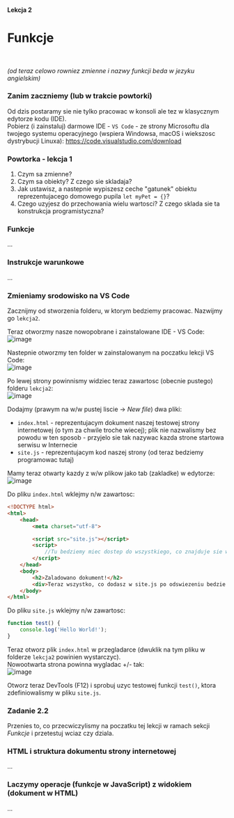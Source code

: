 #### Lekcja 2
# Funkcje

</br>

*(od teraz celowo rowniez zmienne i nazwy funkcji beda w jezyku angielskim)*

### Zanim zaczniemy (lub w trakcie powtorki)
Od dzis postaramy sie nie tylko pracowac w konsoli ale tez w klasycznym edytorze kodu (IDE).<br>
Pobierz (i zainstaluj) darmowe IDE - `VS Code` - ze strony Microsoftu dla twojego systemu operacyjnego (wspiera Windowsa, macOS i wiekszosc dystrybucji Linuxa):
https://code.visualstudio.com/download

### Powtorka - lekcja 1

1. Czym sa zmienne?
2. Czym sa obiekty? Z czego sie skladaja?
3. Jak ustawisz, a nastepnie wypiszesz ceche "gatunek" obiektu reprezentujacego domowego pupila `let myPet = {}`? 
4. Czego uzyjesz do przechowania wielu wartosci? Z czego sklada sie ta konstrukcja programistyczna?


### Funkcje

...

### Instrukcje warunkowe

...

### Zmieniamy srodowisko na VS Code

Zacznijmy od stworzenia folderu, w ktorym bedziemy pracowac. Nazwijmy go `lekcja2`.

Teraz otworzmy nasze nowopobrane i zainstalowane IDE - VS Code:<br>
![image](https://user-images.githubusercontent.com/6330789/138522920-ec1918be-ce85-460e-85cf-d4688f72d4d7.png)


Nastepnie otworzmy ten folder w zainstalowanym na poczatku lekcji VS Code:<br>
![image](https://user-images.githubusercontent.com/6330789/138522010-35766b10-392b-4422-9e67-a4c2a0699809.png)

Po lewej strony powinnismy widziec teraz zawartosc (obecnie pustego) folderu `lekcja2`:<br>
![image](https://user-images.githubusercontent.com/6330789/138523180-8be95f77-5265-40ed-bb0e-d196b607010f.png)


Dodajmy (prawym na w/w pustej liscie -> *New file*) dwa pliki:
- `index.html` - reprezentujacym dokument naszej testowej strony internetowej (o tym za chwile troche wiecej); plik nie nazwalismy bez powodu w ten sposob - przyjelo sie tak nazywac kazda strone startowa serwisu w Internecie  
- `site.js` - reprezentujacym kod naszej strony (od teraz bedziemy programowac tutaj)

Mamy teraz otwarty kazdy z w/w plikow jako tab (zakladke) w edytorze:<br>
![image](https://user-images.githubusercontent.com/6330789/138523529-9e83dd54-07c0-40bf-bf59-38268c541a5c.png)

Do pliku `index.html` wklejmy n/w zawartosc:
```html
<!DOCTYPE html>
<html>
    <head>
        <meta charset="utf-8">

        <script src="site.js"></script>
        <script>
            //Tu bedziemy miec dostep do wszystkiego, co znajduje sie w w/w site.js
        </script>
    </head>
    <body>
        <h2>Zaladowano dokument!</h2>
        <div>Teraz wszystko, co dodasz w site.js po odswiezeniu bedzie widoczne w konsoli DevTools.</div>
    </body>
</html>
```

Do pliku `site.js` wklejmy n/w zawartosc:
```javascript
function test() {
    console.log('Hello World!');
}
```

Teraz otworz plik `index.html` w przegladarce (dwuklik na tym pliku w folderze `lekcja2` powinien wystarczyc).<br>
Nowootwarta strona powinna wygladac +/- tak:<br>
![image](https://user-images.githubusercontent.com/6330789/138524140-edd7f9a5-67d5-46e1-863e-04deb937f0e3.png)

Otworz teraz DevTools (F12) i sprobuj uzyc testowej funkcji `test()`, ktora zdefiniowalismy w pliku `site.js`.

### Zadanie 2.2

Przenies to, co przecwiczylismy na poczatku tej lekcji w ramach sekcji *Funkcje* i przetestuj wciaz czy dziala.

### HTML i struktura dokumentu strony internetowej

...

### Laczymy operacje (funkcje w JavaScript) z widokiem (dokument w HTML)

...
